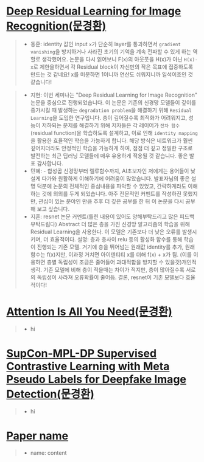 # [Deep Residual Learning for Image Recognition(문경환)](../pdfs/Deep_Residual_Learning_for_Image_Recognition.pdf)
> * 동훈: identity 값인 input `x`가 단순히 layer를 통과하면서 `gradient vanishing`을 방지하거나 사라진 초기의 기억을 계속 전파할 수 있게 하는 역할로 생각했어요. 논문을 다시 읽어보니 F(x)의 아웃풋을 H(x)가 아닌 `H(x)-x`로 제한을하면서 각 Residual block이 자신만의 작은 목표에 집중하도록 만드는 것 같네요! x를 미분하면 1이니까 연산도 쉬워지니까 일석이조인 것 같습니다!

> * 지현: 이번 세미나는 "Deep Residual Learning for Image Recognition" 논문을 중심으로 진행되었습니다. 이 논문은 기존의 신경망 모델들이 깊이를 증가시킬 때 발생하는 `degradation problem`을 해결하기 위해 `Residual Learning`을 도입한 연구입니다. 층이 깊어질수록 최적화가 어려워지고, 성능이 저하되는 문제를 해결하기 위해 저자들은 각 레이어가 `잔차 함수` (residual function)을 학습하도록 설계하고, 이로 인해 `identity mapping` 을 활용한 효율적인 학습을 가능하게 합니다. 해당 방식은 네트워크가 훨씬 깊어지더라도 안정적인 학습을 가능하게 하여, 점점 더 깊고 정밀한 구조로 발전하는 최근 딥러닝 모델들에 매우 유용하게 적용될 것 같습니다. 좋은 발표 감사합니다.
> * 민혜: - 합성곱 신경망부터 렐루함수까지, AI초보자인 저에게는 용어들이 낯설게 다가와 원활하게 이해하기에 어려움이 많았습니다. 발표자님의 좋은 설명 덕분에 논문의 전체적인 중심내용을 파악할 수 있었고, 간략하게라도 이해하는 것에 의의를 두게 되었습니다. 아주 전문적인 커멘트를 작성하진 못했지만, 관심이 있는 분야인 만큼 추후 더 깊은 공부를 한 뒤 이 논문을 다시 공부해 보고 싶습니다.
> * 지훈: resnet 논문 커멘트(틀린 내용이 있어도 양해부탁드리고 많은 피드백 부탁드림다)
Abstract 더 많은 층을 가진 신경망 알고리즘의 학습을 위해 Residual Learning을 사용한다. 이 모델은 기존보다 더 낮은 오류를 발생시키며, 더 효율적이다.
설명: 층과 층사이 relu 등의 활성화 함수를 통해 학습이 진행되는 기존 모델. 거기에 층을 뛰어넘는 원래값 identity를 추가, 원래함수는 f(x)지만, 이과정 거치면 아이덴티티 x를 더해 f(x) + x가 됨. (이를 이용하면 층별 독립성이 조금은 줄어들어 과대적합을 방지할 수 있을것)개인적생각. 
기존 모델에 비해 층이 적을때는 차이가 적지만, 층이 많아질수록 서로의 독립성이 사라져 오류확률이 줄어듬.
결론, resnet이 기존 모델보다 효율적이다!

# [Attention Is All You Need(문경환)](../pdfs/Attention_is_all_you_need.pdf)
> * hi

# [SupCon-MPL-DP Supervised Contrastive Learning with Meta Pseudo Labels for Deepfake Image Detection(문경환)](../pdfs/supcon_mpl.pdf)
> * hi

# [Paper name](../pdfs/name)
> * name: content
